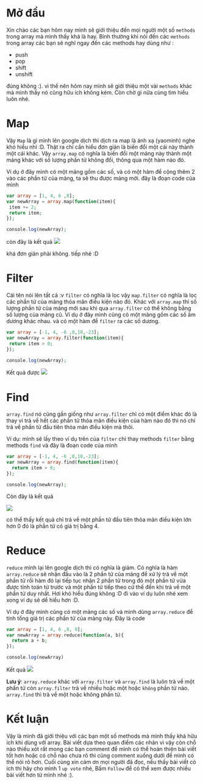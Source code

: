 # Mở đầu 
Xin chào các bạn hôm nay mình sẽ giới thiệu đến mọi người một số `methods` trong array mà mình thấy khá là hay. Bình thường khi nói đến các `methods` trong array các bạn sẽ nghĩ ngay đến các methods hay dùng như : 

   * push 
   * pop
   * shift 
   * unshift 
 
 đúng không :). vì thế nên hôm nay mình sẽ giới thiệu một vài `methods` khác mà mình thấy nó cũng hữu ích không kém. Còn chờ gì nữa cùng tìm hiểu luôn nhé.
 # Map
 Vậy `Map` là gì mình lên google dịch thì dịch ra map là ánh xạ (yaominh) nghe khó hiểu nhỉ :D. Thật ra chỉ cần hiểu đơn giản là biến đổi một cái này thành một cái khác. Vậy `array.map` có nghĩa là biến đổi một mảng này thành một mảng khác với số lượng phần tử không đổi, thông qua một hàm nào đó. 
 
 Ví dụ ở đây mình có một mảng gồm các số, và có một hàm để cộng  thêm 2 vào các phần tử của mảng, ta sẽ thu được mảng mới. đây là đoạn code của mình 
 ```php
 var array = [1, 4, 6 ,8];
var newArray = array.map(function(item){
  item += 2;
  return item;
});

console.log(newArray);
```
còn đây là kết quả 
![](https://images.viblo.asia/c05b13e7-d212-4a8d-b245-fbf3d77a7eae.png)

khá đơn giản phải không. tiếp nhé :D
# Filter
Cái tên nói lên tất cả :v `filter` có nghĩa là lọc vậy `map.filter` có nghĩa là lọc các phần tử của mảng thỏa mãn điều kiện nào đó. Khác với `array.map` thì số lượng phần tử của mảng mới sau khi qua `array.filter` có thể không bằng số lượng của mảng cũ.
Ví dụ ở đây mình cũng có một mảng gồm các số âm dương khác nhau. và có một hàm để `filter` ra các số dương.
 ```php
 var array = [-1, 4, -6 ,8,10,-23];
var newArray = array.filter(function(item){
  return item > 0;
});

console.log(newArray);
``` 
Kết quả được ![](https://images.viblo.asia/6687435e-5402-4e6d-831a-bec4f21f84a9.png)

# Find
`array.find` nó cũng gần giống như `array.filter` chỉ có một điểm khác đó là thay vì trả về hết các phần tử thỏa mãn điều kiện của hàm nào đó thì nó chỉ trả về phần tử đầu tiên thỏa mãn điều kiện mà thôi.

Ví dụ: mình sẽ lấy theo ví dụ trên của  `filter` chỉ thay methods `filter` bằng methods `find` và đây là đoạn code của mình 
```php
var array = [-1, 4, -6 ,8,10,-23];
var newArray = array.find(function(item){
  return item > 0;
});

console.log(newArray);
```
Còn đây là kết quả 

![](https://images.viblo.asia/3a418564-5952-41f3-afa1-ad3fd78b0dae.png)

có thể thấy kết quả chỉ trả về một phần tử đầu tiên thỏa mãn điều kiện lớn hơn 0 đó là phần tử có giá trị bằng 4.
# Reduce
`reduce` mình lại lên google dịch thì có nghĩa là giảm. Có nghĩa là hàm `array.reduce` sẽ nhận đầu vào là 2 phần tử của mảng để xử lý trả về một phần tử rồi hàm đó lại tiếp tục nhận 2 phần tử trong đó một phần tử vừa được tính toán từ trước và một phần tử tiếp theo cứ thế đến khi trả về một phần tử duy nhất. Hơi khó hiểu đúng không :D đi vào ví dụ luôn nhé xem xong ví dụ sẽ dể hiểu hơn :D.

Ví dụ ở đây mình cũng có một mảng các số và mình dùng `array.reduce` để tính tổng giá trị các phần tử của mảng này. Đây là code
```php
var array = [1, 4, 6 ,8, 9];
var newArray = array.reduce(function(a, b){
  return a + b;
});

console.log(newArray)
```

Kết quả  ![](https://images.viblo.asia/7f0fe6cf-9ab4-407d-acf0-27174976d969.png)

**Lưu ý**: `array.reduce` khác với `array.filter` và `array.find` là luôn trả về một phần tử còn `array.filter` trả về nhiều hoặc một hoặc `không` phần tử nào. `array.find` thì trả về một hoặc không phần tử.

# Kết luận
Vậy là mình đã giới thiệu với các bạn một số methods mà mình thấy khá hữu ích khi dùng với array. Bài viết dựa theo quan điểm các nhân vì vậy còn chỗ nào thiếu xót rất mong các bạn comment để mình có thể hoàn thiện bài viết tốt hơn hoặc có chỗ nào chưa rõ thì cũng comment xuống dưới để mình có thể nói rõ hơn. Cuối cùng xin cảm ơn mọi người đã đọc, nếu thấy bài viết có ích thì hãy cho mình 1 `up vote` nhé, Bấm `Follow` để có thể xem được nhiều bài viết hơn từ mình nhé :).